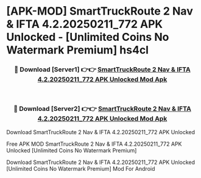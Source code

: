# [APK-MOD] SmartTruckRoute 2 Nav & IFTA 4.2.20250211_772 APK Unlocked - [Unlimited Coins No Watermark Premium] hs4cl



<div align="center">
<h3>🔴 Download [Server1] 👉👉 <a href="https://momento.my/?title=SmartTruckRoute_2_Nav_&_IFTA_4.2.20250211_772_APK_Unlocked">SmartTruckRoute 2 Nav & IFTA 4.2.20250211_772 APK Unlocked Mod Apk</a></h3><br>

<h3>🔴 Download [Server2] 👉👉 <a href="https://momento.my/?title=SmartTruckRoute_2_Nav_&_IFTA_4.2.20250211_772_APK_Unlocked">SmartTruckRoute 2 Nav & IFTA 4.2.20250211_772 APK Unlocked Mod Apk</a></h3>
</div>



Download SmartTruckRoute 2 Nav & IFTA 4.2.20250211_772 APK Unlocked 

Free APK MOD SmartTruckRoute 2 Nav & IFTA 4.2.20250211_772 APK Unlocked [Unlimited Coins No Watermark Premium]

Download SmartTruckRoute 2 Nav & IFTA 4.2.20250211_772 APK Unlocked [Unlimited Coins No Watermark Premium] Mod For Android
